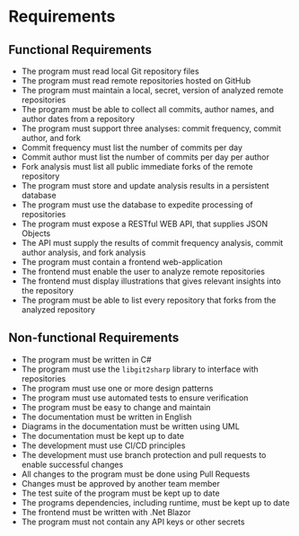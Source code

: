 # Requirements

## Functional Requirements

* The program must read local Git repository files
* The program must read remote repositories hosted on GitHub
* The program must maintain a local, secret, version of analyzed remote repositories
* The program must be able to collect all commits, author names, and author dates from a repository
* The program must support three analyses: commit frequency, commit author, and fork
* Commit frequency must list the number of commits per day
* Commit author must list the number of commits per day per author
* Fork analysis must list all public immediate forks of the remote repository
* The program must store and update analysis results in a persistent database
* The program must use the database to expedite processing of repositories
* The program must expose a RESTful WEB API, that supplies JSON Objects
* The API must supply the results of commit frequency analysis, commit author analysis, and fork analysis
* The program must contain a frontend web-application
* The frontend must enable the user to analyze remote repositories
* The frontend must display illustrations that gives relevant insights into the repository
* The program must be able to list every repository that forks from the analyzed repository

## Non-functional Requirements

* The program must be written in C#
* The program must use the `libgit2sharp` library to interface with repositories
* The program must use one or more design patterns
* The program must use automated tests to ensure verification
* The program must be easy to change and maintain
* The documentation must be written in English
* Diagrams in the documentation must be written using UML
* The documentation must be kept up to date
* The development must use CI/CD principles
* The development must use branch protection and pull requests to enable successful changes
* All changes to the program must be done using Pull Requests
* Changes must be approved by another team member
* The test suite of the program must be kept up to date
* The programs dependencies, including runtime, must be kept up to date
* The frontend must be written with .Net Blazor
* The program must not contain any API keys or other secrets
